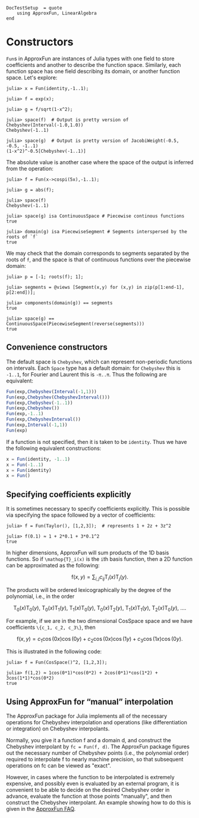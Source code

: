 ```@meta
DocTestSetup  = quote
    using ApproxFun, LinearAlgebra
end
```

# Constructors

`Fun`s in ApproxFun are instances of Julia types with one field to store coefficients and another to describe the function space. Similarly, each function space has one field describing its domain, or another function space. Let's explore:

```jldoctest
julia> x = Fun(identity,-1..1);

julia> f = exp(x);

julia> g = f/sqrt(1-x^2);

julia> space(f)  # Output is pretty version of Chebyshev(Interval(-1.0,1.0))
Chebyshev(-1..1)

julia> space(g)  # Output is pretty version of JacobiWeight(-0.5, -0.5, -1..1)
(1-x^2)^-0.5[Chebyshev(-1..1)]
```

The absolute value is another case where the space of the output is inferred from the operation:

```jldoctest abs_space
julia> f = Fun(x->cospi(5x),-1..1);

julia> g = abs(f);

julia> space(f)
Chebyshev(-1..1)

julia> space(g) isa ContinuousSpace # Piecewise continous functions
true

julia> domain(g) isa PiecewiseSegment # Segments interspersed by the roots of `f`
true
```
We may check that the domain corresponds to segments separated by the roots of `f`, and the space is
that of continuous functions over the piecewise domain:
```jldoctest abs_space
julia> p = [-1; roots(f); 1];

julia> segments = @views [Segment(x,y) for (x,y) in zip(p[1:end-1], p[2:end])];

julia> components(domain(g)) == segments
true

julia> space(g) == ContinuousSpace(PiecewiseSegment(reverse(segments)))
true
```

## Convenience constructors

The default space is `Chebyshev`, which can represent non-periodic functions on intervals.  Each `Space` type has a default domain: for `Chebyshev` this is `-1..1`, for Fourier and Laurent this is `-π..π`.  Thus the following are equivalent:

```julia
Fun(exp,Chebyshev(Interval(-1,1)))
Fun(exp,Chebyshev(ChebyshevInterval()))
Fun(exp,Chebyshev(-1..1))
Fun(exp,Chebyshev())
Fun(exp,-1..1)
Fun(exp,ChebyshevInterval())
Fun(exp,Interval(-1,1))
Fun(exp)
```

If a function is not specified, then it is taken to be `identity`.  Thus we have the following equivalent constructions:

```julia
x = Fun(identity, -1..1)
x = Fun(-1..1)
x = Fun(identity)
x = Fun()
```

## Specifying coefficients explicitly

It is sometimes necessary to specify coefficients explicitly.  This is possible via specifying the space followed by a vector of coefficients:

```jldoctest
julia> f = Fun(Taylor(), [1,2,3]);  # represents 1 + 2z + 3z^2

julia> f(0.1) ≈ 1 + 2*0.1 + 3*0.1^2
true
```

In higher dimensions, ApproxFun will sum products of the 1D basis functions. So if ``\mathop{T}_i(x)`` is the ``i``th basis function, then a 2D function can be approximated as the following:

```math
\mathop{f}(x,y) = \sum_{i,j} c_{ij} \mathop{T}_i(x) \mathop{T}_j(y).
```

The products will be ordered lexicographically by the degree of the polynomial, i.e., in the order

```math
\mathop{T}_0(x) \mathop{T}_0(y),\ \mathop{T}_0(x) \mathop{T}_1(y),\ \mathop{T}_1(x) \mathop{T}_0(y),\ \mathop{T}_0(x) \mathop{T}_2(y),\ \mathop{T}_1(x) \mathop{T}_1(y),\ \mathop{T}_2(x) \mathop{T}_0(y),\ ….
```

For example, if we are in the two dimensional CosSpace space and we have coefficients ``\{c_1, c_2, c_3\}``, then

```math
\mathop{f}(x, y) = c_1 \cos(0 x) \cos(0 y) + c_2 \cos(0 x) \cos(1 y) + c_3 \cos(1 x) \cos(0 y).
```

This is illustrated in the following code:

```jldoctest
julia> f = Fun(CosSpace()^2, [1,2,3]);

julia> f(1,2) ≈ 1cos(0*1)*cos(0*2) + 2cos(0*1)*cos(1*2) + 3cos(1*1)*cos(0*2)
true
```

## Using ApproxFun for “manual” interpolation

The ApproxFun package for Julia implements all of the necessary operations for Chebyshev interpolation and operations (like differentiation or integration) on Chebyshev interpolants.

Normally, you give it a function f and a domain d, and construct the Chebyshev interpolant by `fc = Fun(f, d)`. The ApproxFun package figures out the necessary number of Chebyshev points (i.e., the polynomial order) required to interpolate f to nearly machine precision, so that subsequent operations on fc can be viewed as "exact".

However, in cases where the function to be interpolated is extremely expensive, and possibly even is evaluated by an external program, it is convenient to be able to decide on the desired Chebyshev order in advance, evaluate the function at those points "manually", and then construct the Chebyshev interpolant. An example showing how to do this is given in the [ApproxFun FAQ](../faq.md).
